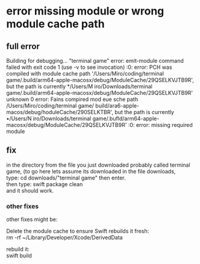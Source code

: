 # error missing module or wrong module cache path
## full error
Building for debugging...
"terminal game"
error: emit-module
command failed with exit code 1 (use -v to see invocation)
<unknown>:0: error: PCH was compiled with module cache path '/Users/Miro/coding/terminal game/.build/arm64-apple-macosx/debug/ModuleCache/29QSELKVJTB9R', but the path is currently */Users/M iro/Downloads/terminal game/.build/arm64-apple-macosx/debug/ModuleCache/29QSELKVJTB9R'
unknown 0 error: Fains compired mod eue sche path /Users/Miro/coding/terminal game/ build/ara6-apple-macos/debug/hoduleCache/290SELKTBR', but the path is currently •/Users/N
iro/Downloads/terminal game/.bufld/arm64-apple-macosx/debug/ModuleCache/29QSELKVJTB9R'
<unknown>:0: error: missing required module

## fix
in the directory from the file you just downloaded probably called terminal game, (to go here lets assume its downloaded in the file downloads,  
type: cd downloads/"terminal game" then enter.  
then type: swift package clean  
and it should work.

### other fixes
other fixes might be:  

Delete the module cache to ensure Swift rebuilds it fresh:  
rm -rf ~/Library/Developer/Xcode/DerivedData  

rebuild it:  
swift build
